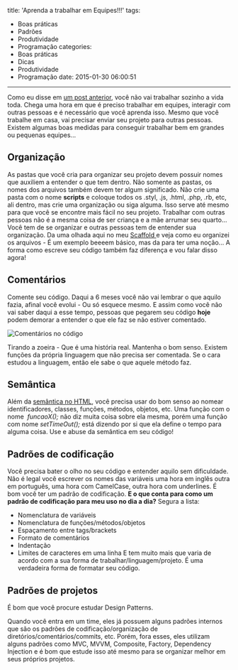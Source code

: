 title: 'Aprenda a trabalhar em Equipes!!!'
tags:
  - Boas práticas
  - Padrões
  - Produtividade
  - Programação
categories:
  - Boas práticas
  - Dicas
  - Produtividade
  - Programação
date: 2015-01-30 06:00:51
---

Como eu disse em [um post anterior](/posts/requisitos-para-vagas-front-end/ "Sobre os requisitos para vagas de emprego Front End (E outras áreas também)"), você não vai trabalhar sozinho a vida toda. Chega uma hora em que é preciso trabalhar em equipes, interagir com outras pessoas e é necessário que você aprenda isso. Mesmo que você trabalhe em casa, vai precisar enviar seu projeto para outras pessoas.
Existem algumas boas medidas para conseguir trabalhar bem em grandes ou pequenas equipes...<!--more-->

## Organização

As pastas que você cria para organizar seu projeto devem possuir nomes que auxiliem a entender o que tem dentro. Não somente as pastas, os nomes dos arquivos também devem ter algum significado.
Não crie uma pasta com o nome **scripts** e coloque todos os .styl, .js, .html, .php, .rb, etc, ali dentro, mas crie uma organização ou siga alguma.
Isso serve até mesmo para que você se encontre mais fácil no seu projeto.
Trabalhar com outras pessoas não é a mesma coisa de ser criança e a mãe arrumar seu quarto... Você tem de se organizar e outras pessoas tem de entender sua organização.
Da uma olhada aqui no meu [Scaffold ](https://github.com/woliveiras/pastel "Pastel | um pequeno Boilerplate que eu criei para agilizar meus projetos")e veja como eu organizei os arquivos - É um exemplo beeeem básico, mas da para ter uma noção...
A forma como escreve seu código também faz diferença e vou falar disso agora!

## Comentários

Comente seu código. Daqui a 6 meses você não vai lembrar o que aquilo fazia, afinal você evolui - Ou só esquece mesmo. E assim como você não vai saber daqui a esse tempo, pessoas que pegarem seu código **hoje** podem demorar a entender o que ele faz se não estiver comentado.

![Comentários no código](../../public/images/comment.png)

Tirando a zoeira - Que é uma história real. Mantenha o bom senso. Existem funções da própria linguagem que não precisa ser comentada. Se o cara estudou a linguagem, então ele sabe o que aquele método faz.

## Semântica

Além da [semântica no HTML](/posts/semantica-html/ "Semântica HTML"), você precisa usar do bom senso ao nomear identificadores, classes, funções, métodos, objetos, etc.
Uma função com o nome  _funcaoX();_ não diz muita coisa sobre ela mesma, porém uma função com nome _setTimeOut();_ está dizendo por si que ela define o tempo para alguma coisa.
Use e abuse da semântica em seu código!

## Padrões de codificação

Você precisa bater o olho no seu código e entender aquilo sem dificuldade.
Não é legal você escrever os nomes das variáveis uma hora em inglês outra em português, uma hora com CamelCase, outra hora com underlines. É bom você ter um padrão de codificação.
**E o que conta para como um padrão de codificação para meu uso no dia a dia?**
Segura a lista:
*   Nomenclatura de variáveis
*   Nomenclatura de funções/métodos/objetos
*   Espaçamento entre tags/brackets
*   Formato de comentários
*   Indentação
*   Limites de caracteres em uma linha
E tem muito mais que varia de acordo com a sua forma de trabalhar/linguagem/projeto.
É uma verdadeira forma de formatar seu código.

## Padrões de projetos

É bom que você procure estudar Design Patterns.

Quando você entra em um time, eles já possuem alguns padrões internos que são os padrões de codificação/organização de diretórios/comentários/commits, etc. Porém, fora esses, eles utilizam alguns padrões como MVC, MVVM, Composite, Factory, Dependency Injection e é bom que estude isso até mesmo para se organizar melhor em seus próprios projetos.
